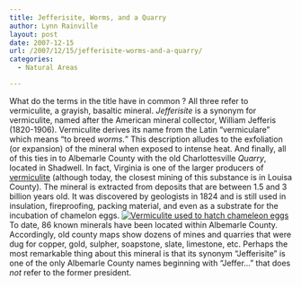 ```yaml
---
title: Jefferisite, Worms, and a Quarry
author: Lynn Rainville
layout: post
date: 2007-12-15
url: /2007/12/15/jefferisite-worms-and-a-quarry/
categories:
  - Natural Areas

---
```

What do the terms in the title have in common ? All three refer to vermiculite, a grayish, basaltic mineral. _Jefferisite_ is a synonym for vermiculite, named after the American mineral collector, William Jefferis (1820-1906). Vermiculite derives its name from the Latin &#8220;vermiculare&#8221; which means &#8220;to breed _worms._&#8221; This description alludes to the exfoliation (or expansion) of the mineral when exposed to intense heat. And finally, all of this ties in to Albemarle County with the old Charlottesville _Quarry_, located in Shadwell. In fact, Virginia is one of the larger producers of <a href="http://www.vermiculite.net/" target="_blank">vermiculite</a> (although today, the closest mining of this substance is in Louisa County). The mineral is extracted from deposits that are between 1.5 and 3 billion years old. It was discovered by geologists in 1824 and is still used in insulation, fireproofing, packing material, and even as a substrate for the incubation of chamelon eggs. <a href="http://www.locohistory.org/blog/?attachment_id=175" rel="attachment wp-att-175" title="Vermiculite used to hatch chameleon eggs"><img src="http://www.locohistory.org/blog/wp-content/uploads/2007/12/vermiculite_egghatch.jpg" alt="Vermiculite used to hatch chameleon eggs" /></a> To date, 86 known minerals have been located within Albemarle County. Accordingly, old county maps show dozens of mines and quarries that were dug for copper, gold, sulpher, soapstone, slate, limestone, etc. Perhaps the most remarkable thing about this mineral is that its synonym &#8220;Jefferisite&#8221; is one of the only Albemarle County names beginning with &#8220;Jeffer&#8230;&#8221; that does _not_ refer to the former president.